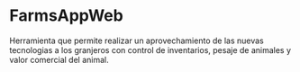 # FarmsAppWeb
 
Herramienta que permite realizar un aprovechamiento de las nuevas tecnologias a los granjeros con control de inventarios, pesaje de animales y valor comercial del animal.
